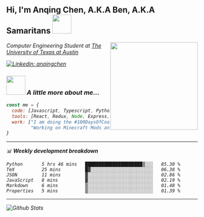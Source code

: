 <h2> Hi, I'm Anqing Chen, A.K.A Ben, A.K.A Samaritans <img src="https://media.giphy.com/media/mGcNjsfWAjY5AEZNw6/giphy.gif" width="50"></h2>
<img align='right' src="https://media.giphy.com/media/daZuNbOmzYuwoyp2ZJ/giphy.gif" width="230">
<p><em>Computer Engineering Student at <a href="http://www.utexas.edu">The University of Texas at Austin</a></p>

[![Linkedin: anqingchen](https://img.shields.io/badge/-anqingchen-blue?style=flat-square&logo=Linkedin&logoColor=white&link=https://www.linkedin.com/in/anqingchen/)](https://www.linkedin.com/in/anqingchen/)

### <img src="https://media.giphy.com/media/VgCDAzcKvsR6OM0uWg/giphy.gif" width="50"> A little more about me...  

```javascript
const me = {
  code: [Javascript, Typescript, Python, Java, C, C++, HTML, CSS],
  tools: [React, Redux, Node, Express, Flask, Docker],
  work: ["I am doing the #100DaysOfCode challenge", 
         "Working on Minecraft Mods and related content for @SpectralStudios"],
}
```
-------

📊 **Weekly development breakdown**
<!--START_SECTION:waka-->

```text
Python       5 hrs 46 mins   █████████████████████▒░░░   85.30 %
TeX          25 mins         █▓░░░░░░░░░░░░░░░░░░░░░░░   06.38 %
JSON         11 mins         ▓░░░░░░░░░░░░░░░░░░░░░░░░   02.86 %
JavaScript   8 mins          ▓░░░░░░░░░░░░░░░░░░░░░░░░   02.19 %
Markdown     6 mins          ▒░░░░░░░░░░░░░░░░░░░░░░░░   01.48 %
Properties   5 mins          ▒░░░░░░░░░░░░░░░░░░░░░░░░   01.39 %
```

<!--END_SECTION:waka-->

---

<img align="left" alt="Github Stats" src="https://github-readme-stats.vercel.app/api?username=anqingchen&show_icons=true&hide_border=true&count_private=true&theme=tokyonight" />
